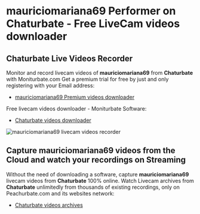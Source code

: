 # mauriciomariana69 Performer on Chaturbate - Free LiveCam videos downloader

## Chaturbate Live Videos Recorder

Monitor and record livecam videos of **mauriciomariana69** from **Chaturbate** with Moniturbate.com
Get a premium trial for free by just and only registering with your Email address:
* [mauriciomariana69 Premium videos downloader](https://moniturbate.com/request-demo-licence-key.html)

Free livecam videos downloader - Moniturbate Software:
* [Chaturbate videos downloader](https://moniturbate.com/moniturbate-download-software.html)

![mauriciomariana69 livecam videos recorder](https://peachurnet.com/templates/moniturbate-software.png)


## Capture mauriciomariana69 videos from the Cloud and watch your recordings on Streaming

Without the need of downloading a software, capture **mauriciomariana69** livecam videos from **Chaturbate** 100% online.
Watch Livecam archives from **Chaturbate** unlimitedly from thousands of existing recordings, only on Peachurbate.com and its websites network:
* [Chaturbate videos archives](https://peachurnet.com/)
